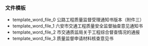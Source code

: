 ### 文件模板
- template_word_file_0 公路工程质量监督受理通知书版本（附件三）
- template_word_file_1 六安市交通工程质量安全监督抽查意见通知书
- template_word_file_2 市交通质监局关于工程综合督查情况的通报
- template_word_file_3 质量监督申请材料核查意见书